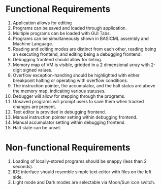# Functional Requirements
1.  Application allows for editing
2.  Programs can be saved and loaded through application.
3.  Multiple programs can be loaded with GUI Tabs.
4.  Programs can be simultaneously shown in BASICML assembly and Machine Language.
5.  Reading and editing modes are distinct from each other, reading being an executing frontend, and editing being a debugging frontend.
6.  Debugging frontend should allow for linting.
7.  Memory map of VM is visible, gridded in a 2 dimensional array with 2-digit signed values.
8.  Overflow exception-handling should be highlighted with either breakpoint halting or operating with overflow conditions.
9.  The instruction pointer, the accumulator, and the halt status are above the memory map, indicating various statuses.
10. Debugger will allow for stepping through the programs.
11. Unsaved programs will prompt users to save them when tracked changes are present.
12. Text editor is provided in debugging frontend.
13. Manual instruction pointer setting within debugging frontend.
14. Manual accumulator setting within debugging frontend.
15. Halt state can be unset.

# Non-functional Requirements
1.  Loading of locally-stored programs should be snappy (less than 2 seconds).
2.  IDE interface should resemble simple text editor with files on the left side.
3.  Light mode and Dark modes are selectable via Moon/Sun icon switch.